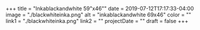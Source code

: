 +++
title = "Inkablackandwhite 59\"x46\""
date = 2019-07-12T17:17:33-04:00
image = "./blackwhiteinka.png"
alt = "inkablackandwhite 69x46"
color = ""
link1 = "./blackwhiteinka.png"
link2 = ""
projectDate = ""
draft = false
+++
